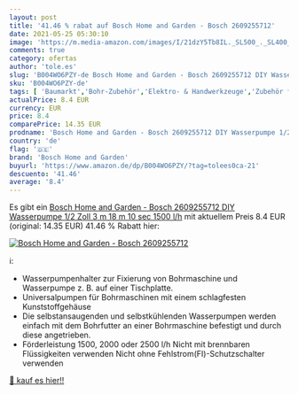 ```yaml
---
layout: post
title: '41.46 % rabat auf Bosch Home and Garden - Bosch 2609255712'
date: 2021-05-25 05:30:10
image: 'https://m.media-amazon.com/images/I/21dzY5Tb8IL._SL500_._SL400_.jpg'
comments: true
category: ofertas
author: 'tole.es'
slug: 'B004WO6PZY-de Bosch Home and Garden - Bosch 2609255712 DIY Wasserpumpe...'
sku: 'B004WO6PZY-de'
tags: [ 'Baumarkt','Bohr-Zubehör','Elektro- & Handwerkzeuge','Zubehör für Elektrowerkzeuge','bosch home and garden', ]
actualPrice: 8.4 EUR
currency: EUR
price: 8.4
comparePrice: 14.35 EUR
prodname: 'Bosch Home and Garden - Bosch 2609255712 DIY Wasserpumpe 1/2 Zoll  3 m  18 m  10 sec  1500 l/h'
country: 'de'
flag: '🇩🇪'
brand: 'Bosch Home and Garden'
buyurl: 'https://www.amazon.de/dp/B004WO6PZY/?tag=tolees0ca-21'
descuento: '41.46'
average: '8.4'
---
```


Es gibt ein [Bosch Home and Garden - Bosch 2609255712 DIY Wasserpumpe 1/2 Zoll  3 m  18 m  10 sec  1500 l/h](https://www.amazon.de/dp/B004WO6PZY/?tag=tolees0ca-21) mit aktuellem Preis 8.4 EUR (original: 14.35 EUR) 41.46 % Rabatt hier:

[![Bosch Home and Garden - Bosch 2609255712](https://m.media-amazon.com/images/I/21dzY5Tb8IL._SL500_._SL400_.jpg)](https://www.amazon.de/dp/B004WO6PZY/?tag=tolees0ca-21)

ℹ️:

- Wasserpumpenhalter zur Fixierung von Bohrmaschine und Wasserpumpe z. B. auf einer Tischplatte.
- Universalpumpen für Bohrmaschinen mit einem schlagfesten Kunststoffgehäuse
- Die selbstansaugenden und selbstkühlenden Wasserpumpen werden einfach mit dem Bohrfutter an einer Bohrmaschine befestigt und durch diese angetrieben.
- Förderleistung 1500, 2000 oder 2500 l/h Nicht mit brennbaren Flüssigkeiten verwenden Nicht ohne Fehlstrom(FI)-Schutzschalter verwenden

[🛒 kauf es hier!!](https://www.amazon.de/dp/B004WO6PZY/?tag=tolees0ca-21)
